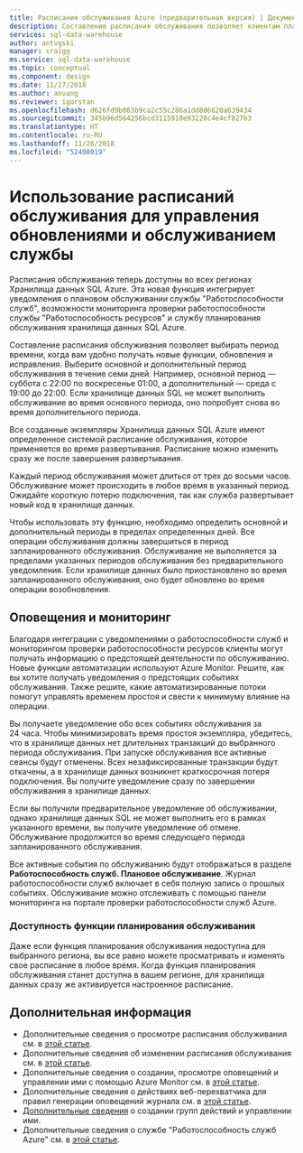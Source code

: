 ```yaml
---
title: Расписания обслуживания Azure (предварительная версия) | Документация Майкрософт
description: Составление расписания обслуживания позволяет клиентам планировать необходимые мероприятия по обслуживанию, которые служба "Хранилище данных SQL Azure" использует для развертывания новых функций, обновлений и исправлений.
services: sql-data-warehouse
author: antvgski
manager: craigg
ms.service: sql-data-warehouse
ms.topic: conceptual
ms.component: design
ms.date: 11/27/2018
ms.author: anvang
ms.reviewer: igorstan
ms.openlocfilehash: d626fd9b083b9ca2c55c286a1dd806620a639434
ms.sourcegitcommit: 345b96d564256bcd3115910e93220c4e4cf827b3
ms.translationtype: HT
ms.contentlocale: ru-RU
ms.lasthandoff: 11/28/2018
ms.locfileid: "52498019"
---
```

# <a name="use-maintenance-schedules-to-manage-service-updates-and-maintenance"></a>Использование расписаний обслуживания для управления обновлениями и обслуживанием службы

Расписания обслуживания теперь доступны во всех регионах Хранилища данных SQL Azure. Эта новая функция интегрирует уведомления о плановом обслуживании службы "Работоспособности служб", возможности мониторинга проверки работоспособности службы "Работоспособность ресурсов" и службу планирования обслуживания хранилища данных SQL Azure.

Составление расписания обслуживания позволяет выбирать период времени, когда вам удобно получать новые функции, обновления и исправления. Выберите основной и дополнительный период обслуживания в течение семи дней. Например, основной период — суббота с 22:00 по воскресенье 01:00, а дополнительный — среда с 19:00 до 22:00. Если хранилище данных SQL не может выполнить обслуживание во время основного периода, оно попробует снова во время дополнительного периода.

Все созданные экземпляры Хранилища данных SQL Azure имеют определенное системой расписание обслуживания, которое применяется во время развертывания. Расписание можно изменить сразу же после завершения развертывания.

Каждый период обслуживания может длиться от трех до восьми часов. Обслуживание может происходить в любое время в указанный период. Ожидайте короткую потерю подключения, так как служба развертывает новый код в хранилище данных. 

Чтобы использовать эту функцию, необходимо определить основной и дополнительный периоды в пределах определенных дней. Все операции обслуживания должны завершиться в период запланированного обслуживания. Обслуживание не выполняется за пределами указанных периодов обслуживания без предварительного уведомления. Если хранилище данных было приостановлено во время запланированного обслуживания, оно будет обновлено во время операции возобновления.  


## <a name="alerts-and-monitoring"></a>Оповещения и мониторинг

Благодаря интеграции с уведомлениями о работоспособности служб и мониторингом проверки работоспособности ресурсов клиенты могут получать информацию о предстоящей деятельности по обслуживанию. Новые функции автоматизации используют Azure Monitor. Решите, как вы хотите получать уведомления о предстоящих событиях обслуживания. Также решите, какие автоматизированные потоки помогут управлять временем простоя и свести к минимуму влияние на операции.

Вы получаете уведомление обо всех событиях обслуживания за 24 часа. Чтобы минимизировать время простоя экземпляра, убедитесь, что в хранилище данных нет длительных транзакций до выбранного периода обслуживания. При запуске обслуживания все активные сеансы будут отменены. Всех незафиксированные транзакции будут откачены, а в хранилище данных возникнет краткосрочная потеря подключения. Вы получите уведомление сразу по завершении обслуживания в хранилище данных. 

Если вы получили предварительное уведомление об обслуживании, однако хранилище данных SQL не может выполнить его в рамках указанного времени, вы получите уведомление об отмене. Обслуживание продолжится во время следующего периода запланированного обслуживания.
 
Все активные события по обслуживанию будут отображаться в разделе **Работоспособность служб. Плановое обслуживание**. Журнал работоспособности служб включает в себя полную запись о прошлых событиях. Обслуживание можно отслеживать с помощью панели мониторинга на портале проверки работоспособности служб Azure.

### <a name="maintenance-schedule-availability"></a>Доступность функции планирования обслуживания

Даже если функция планирования обслуживания недоступна для выбранного региона, вы все равно можете просматривать и изменять свое расписание в любое время. Когда функция планирования обслуживания станет доступна в вашем регионе, для хранилища данных сразу же активируется настроенное расписание.


## <a name="next-steps"></a>Дополнительная информация

- Дополнительные сведения о просмотре расписания обслуживания см. в [этой статье](viewing-maintenance-schedule.md). 
- Дополнительные сведения об изменении расписания обслуживания см. в [этой статье](changing-maintenance-schedule.md).
- Дополнительные сведения о создании, просмотре оповещений и управлении ими с помощью Azure Monitor см. в [этой статье](https://docs.microsoft.com/azure/monitoring-and-diagnostics/monitor-alerts-unified-usage).
- Дополнительные сведения о действиях веб-перехватчика для правил генерации оповещений журнала см. в [этой статье](https://docs.microsoft.com/azure/monitoring-and-diagnostics/monitor-alerts-unified-log-webhook).
- [Дополнительные сведения](https://docs.microsoft.com/en-us/azure/monitoring-and-diagnostics/monitoring-action-groups) о создании групп действий и управлении ими.
- Дополнительные сведения о службе "Работоспособность служб Azure" см. в [этой статье](https://docs.microsoft.com/azure/service-health/service-health-overview).







